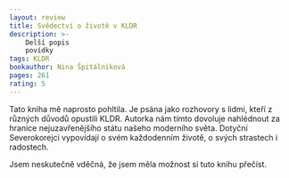 ```yaml
---
layout: review
title: Svědectví o životě v KLDR
description: >- 
    Delší popis
    povídky
tags: KLDR
bookauthor: Nina Špitálníková
pages: 261
rating: 5
---
```


Tato kniha mě naprosto pohltila. Je psána jako rozhovory s lidmi, kteří z různých důvodů opustili KLDR. Autorka nám tímto dovoluje nahlédnout za hranice nejuzavřenějšího státu našeho moderního světa. Dotyční Severokorejci vypovídají o svém každodenním životě, o svých strastech i radostech. 

Jsem neskutečně vděčná, že jsem měla možnost si tuto knihu přečíst.